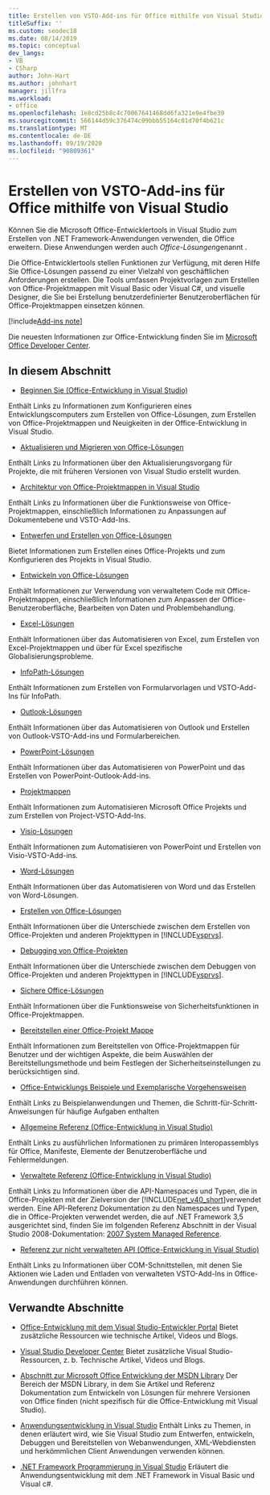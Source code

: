 ```yaml
---
title: Erstellen von VSTO-Add-ins für Office mithilfe von Visual Studio
titleSuffix: ''
ms.custom: seodec18
ms.date: 08/14/2019
ms.topic: conceptual
dev_langs:
- VB
- CSharp
author: John-Hart
ms.author: johnhart
manager: jillfra
ms.workload:
- office
ms.openlocfilehash: 1e8cd25b8c4c70067641468dd6fa321e9e4fbe39
ms.sourcegitcommit: 566144d59c376474c09bbb55164c01d70f4b621c
ms.translationtype: MT
ms.contentlocale: de-DE
ms.lasthandoff: 09/19/2020
ms.locfileid: "90809361"
---
```

# <a name="create-vsto-add-ins-for-office-by-using-visual-studio"></a>Erstellen von VSTO-Add-ins für Office mithilfe von Visual Studio
  Können Sie die Microsoft Office-Entwicklertools in Visual Studio zum Erstellen von .NET Framework-Anwendungen verwenden, die Office erweitern. Diese Anwendungen werden auch *Office-Lösungen*genannt .

 Die Office-Entwicklertools stellen Funktionen zur Verfügung, mit deren Hilfe Sie Office-Lösungen passend zu einer Vielzahl von geschäftlichen Anforderungen erstellen. Die Tools umfassen Projektvorlagen zum Erstellen von Office-Projektmappen mit Visual Basic oder Visual C#, und visuelle Designer, die Sie bei Erstellung benutzerdefinierter Benutzeroberflächen für Office-Projektmappen einsetzen können.

[!include[Add-ins note](includes/addinsnote.md)]

 Die neuesten Informationen zur Office-Entwicklung finden Sie im [Microsoft Office Developer Center](https://developer.microsoft.com/office/docs).

## <a name="in-this-section"></a>In diesem Abschnitt
- [Beginnen Sie &#40;Office-Entwicklung in Visual Studio&#41;](getting-started-office-development-in-visual-studio.md)

 Enthält Links zu Informationen zum Konfigurieren eines Entwicklungscomputers zum Erstellen von Office-Lösungen, zum Erstellen von Office-Projektmappen und Neuigkeiten in der Office-Entwicklung in Visual Studio.

- [Aktualisieren und Migrieren von Office-Lösungen](upgrading-and-migrating-office-solutions.md)

 Enthält Links zu Informationen über den Aktualisierungsvorgang für Projekte, die mit früheren Versionen von Visual Studio erstellt wurden.

- [Architektur von Office-Projektmappen in Visual Studio](architecture-of-office-solutions-in-visual-studio.md)

 Enthält Links zu Informationen über die Funktionsweise von Office-Projektmappen, einschließlich Informationen zu Anpassungen auf Dokumentebene und VSTO-Add-Ins.

- [Entwerfen und Erstellen von Office-Lösungen](designing-and-creating-office-solutions.md)

 Bietet Informationen zum Erstellen eines Office-Projekts und zum Konfigurieren des Projekts in Visual Studio.

- [Entwickeln von Office-Lösungen](developing-office-solutions.md)

 Enthält Informationen zur Verwendung von verwaltetem Code mit Office-Projektmappen, einschließlich Informationen zum Anpassen der Office-Benutzeroberfläche, Bearbeiten von Daten und Problembehandlung.

- [Excel-Lösungen](excel-solutions.md)

 Enthält Informationen über das Automatisieren von Excel, zum Erstellen von Excel-Projektmappen und über für Excel spezifische Globalisierungsprobleme.

- [InfoPath-Lösungen](infopath-solutions.md)

 Enthält Informationen zum Erstellen von Formularvorlagen und VSTO-Add-Ins für InfoPath.

- [Outlook-Lösungen](outlook-solutions.md)

 Enthält Informationen über das Automatisieren von Outlook und Erstellen von Outlook-VSTO-Add-ins und Formularbereichen.

- [PowerPoint-Lösungen](powerpoint-solutions.md)

 Enthält Informationen über das Automatisieren von PowerPoint und das Erstellen von PowerPoint-Outlook-Add-ins.

- [Projektmappen](project-solutions.md)

 Enthält Informationen zum Automatisieren Microsoft Office Projekts und zum Erstellen von Project-VSTO-Add-Ins.

- [Visio-Lösungen](visio-solutions.md)

 Enthält Informationen zum Automatisieren von PowerPoint und Erstellen von Visio-VSTO-Add-ins.

- [Word-Lösungen](word-solutions.md)

 Enthält Informationen über das Automatisieren von Word und das Erstellen von Word-Lösungen.

- [Erstellen von Office-Lösungen](building-office-solutions.md)

 Enthält Informationen über die Unterschiede zwischen dem Erstellen von Office-Projekten und anderen Projekttypen in [!INCLUDE[vsprvs](../sharepoint/includes/vsprvs-md.md)].

- [Debugging von Office-Projekten](debugging-office-projects.md)

 Enthält Informationen über die Unterschiede zwischen dem Debuggen von Office-Projekten und anderen Projekttypen in [!INCLUDE[vsprvs](../sharepoint/includes/vsprvs-md.md)].

- [Sichere Office-Lösungen](securing-office-solutions.md)

 Enthält Informationen über die Funktionsweise von Sicherheitsfunktionen in Office-Projektmappen.

- [Bereitstellen einer Office-Projekt Mappe](deploying-an-office-solution.md)

 Enthält Informationen zum Bereitstellen von Office-Projektmappen für Benutzer und der wichtigen Aspekte, die beim Auswählen der Bereitstellungsmethode und beim Festlegen der Sicherheitseinstellungen zu berücksichtigen sind.

- [Office-Entwicklungs Beispiele und Exemplarische Vorgehensweisen](office-development-samples-and-walkthroughs.md)

 Enthält Links zu Beispielanwendungen und Themen, die Schritt-für-Schritt-Anweisungen für häufige Aufgaben enthalten

- [Allgemeine Referenz &#40;Office-Entwicklung in Visual Studio&#41;](general-reference-office-development-in-visual-studio.md)

 Enthält Links zu ausführlichen Informationen zu primären Interopassemblys für Office, Manifeste, Elemente der Benutzeroberfläche und Fehlermeldungen.

- [Verwaltete Referenz &#40;Office-Entwicklung in Visual Studio&#41;](managed-reference-office-development-in-visual-studio.md)

 Enthält Links zu Informationen über die API-Namespaces und Typen, die in Office-Projekten mit der Zielversion der [!INCLUDE[net_v40_short](../sharepoint/includes/net-v40-short-md.md)]verwendet werden. Eine API-Referenz Dokumentation zu den Namespaces und Typen, die in Office-Projekten verwendet werden, die auf .NET Framework 3,5 ausgerichtet sind, finden Sie im folgenden Referenz Abschnitt in der Visual Studio 2008-Dokumentation: [2007 System Managed Reference](managed-reference-office-development-in-visual-studio.md).

- [Referenz zur nicht verwalteten API &#40;Office-Entwicklung in Visual Studio&#41;](unmanaged-api-reference-office-development-in-visual-studio.md)

 Enthält Links zu Informationen über COM-Schnittstellen, mit denen Sie Aktionen wie Laden und Entladen von verwalteten VSTO-Add-Ins in Office-Anwendungen durchführen können.

## <a name="related-sections"></a>Verwandte Abschnitte
- [Office-Entwicklung mit dem Visual Studio-Entwickler Portal](https://developer.microsoft.com/office/docs) Bietet zusätzliche Ressourcen wie technische Artikel, Videos und Blogs.

- [Visual Studio Developer Center](https://visualstudio.microsoft.com/) Bietet zusätzliche Visual Studio-Ressourcen, z. b. Technische Artikel, Videos und Blogs.

- [Abschnitt zur Microsoft Office Entwicklung der MSDN Library](/previous-versions/office/office-12/bb726434(v=office.12)) Der Bereich der MSDN Library, in dem Sie Artikel und Referenz Dokumentation zum Entwickeln von Lösungen für mehrere Versionen von Office finden (nicht spezifisch für die Office-Entwicklung mit Visual Studio).

- [Anwendungsentwicklung in Visual Studio](/previous-versions/h8w79z10(v=vs.140)) Enthält Links zu Themen, in denen erläutert wird, wie Sie Visual Studio zum Entwerfen, entwickeln, Debuggen und Bereitstellen von Webanwendungen, XML-Webdiensten und herkömmlichen Client Anwendungen verwenden können.

- [.NET Framework Programmierung in Visual Studio](/previous-versions/visualstudio/visual-studio-2010/k1s94fta(v=vs.100)) Erläutert die Anwendungsentwicklung mit dem .NET Framework in Visual Basic und Visual c#.